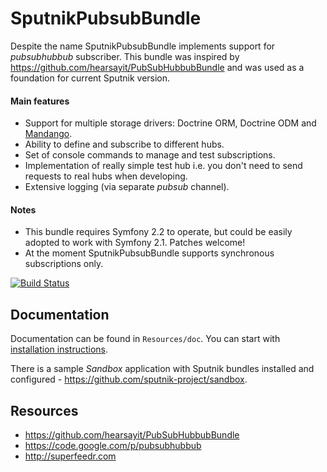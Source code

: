 # SputnikPubsubBundle

Despite the name SputnikPubsubBundle implements support for _pubsubhubbub_ subscriber. This bundle was inspired by https://github.com/hearsayit/PubSubHubbubBundle
and was used as a foundation for current Sputnik version.

#### Main features

 - Support for multiple storage drivers: Doctrine ORM, Doctrine ODM and [Mandango](http://mandango.org).
 - Ability to define and subscribe to different hubs.
 - Set of console commands to manage and test subscriptions.
 - Implementation of really simple test hub i.e. you don't need to send requests to real hubs when developing.
 - Extensive logging (via separate _pubsub_ channel).

#### Notes

 - This bundle requires Symfony 2.2 to operate, but could be easily adopted to work with Symfony 2.1. Patches welcome!
 - At the moment SputnikPubsubBundle supports synchronous subscriptions only.

[![Build Status](https://api.travis-ci.org/sputnik-project/SputnikPubsubBundle.png?branch=master)](https://travis-ci.org/sputnik-project/SputnikPubsubBundle)

## Documentation

Documentation can be found in `Resources/doc`. You can start with
[installation instructions](https://github.com/sputnik-project/SputnikPubsubBundle/blob/master/Resources/doc/installation.md).

There is a sample _Sandbox_ application with Sputnik bundles installed and configured - https://github.com/sputnik-project/sandbox.

## Resources

 - https://github.com/hearsayit/PubSubHubbubBundle
 - https://code.google.com/p/pubsubhubbub
 - http://superfeedr.com
